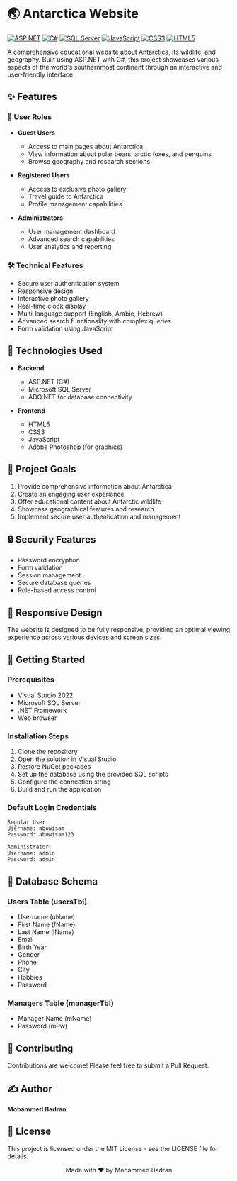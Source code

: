 # 🌏 Antarctica Website

[![ASP.NET](https://img.shields.io/badge/ASP.NET-512BD4?style=for-the-badge&logo=.net&logoColor=white)](https://dotnet.microsoft.com/apps/aspnet)
[![C#](https://img.shields.io/badge/C%23-239120?style=for-the-badge&logo=c-sharp&logoColor=white)](https://docs.microsoft.com/en-us/dotnet/csharp/)
[![SQL Server](https://img.shields.io/badge/SQL%20Server-CC2927?style=for-the-badge&logo=microsoft-sql-server&logoColor=white)](https://www.microsoft.com/en-us/sql-server)
[![JavaScript](https://img.shields.io/badge/JavaScript-F7DF1E?style=for-the-badge&logo=javascript&logoColor=black)](https://developer.mozilla.org/en-US/docs/Web/JavaScript)
[![CSS3](https://img.shields.io/badge/CSS3-1572B6?style=for-the-badge&logo=css3&logoColor=white)](https://developer.mozilla.org/en-US/docs/Web/CSS)
[![HTML5](https://img.shields.io/badge/HTML5-E34F26?style=for-the-badge&logo=html5&logoColor=white)](https://developer.mozilla.org/en-US/docs/Web/HTML)

A comprehensive educational website about Antarctica, its wildlife, and geography. Built using ASP.NET with C#, this project showcases various aspects of the world's southernmost continent through an interactive and user-friendly interface.

## ✨ Features

### 👥 User Roles
- **Guest Users**
  - Access to main pages about Antarctica
  - View information about polar bears, arctic foxes, and penguins
  - Browse geography and research sections
  
- **Registered Users**
  - Access to exclusive photo gallery
  - Travel guide to Antarctica
  - Profile management capabilities
  
- **Administrators**
  - User management dashboard
  - Advanced search capabilities
  - User analytics and reporting

### 🛠️ Technical Features
- Secure user authentication system
- Responsive design
- Interactive photo gallery
- Real-time clock display
- Multi-language support (English, Arabic, Hebrew)
- Advanced search functionality with complex queries
- Form validation using JavaScript

## 🔧 Technologies Used

- **Backend**
  - ASP.NET (C#)
  - Microsoft SQL Server
  - ADO.NET for database connectivity
  
- **Frontend**
  - HTML5
  - CSS3
  - JavaScript
  - Adobe Photoshop (for graphics)

## 🎯 Project Goals

1. Provide comprehensive information about Antarctica
2. Create an engaging user experience
3. Offer educational content about Antarctic wildlife
4. Showcase geographical features and research
5. Implement secure user authentication and management

## 🔒 Security Features

- Password encryption
- Form validation
- Session management
- Secure database queries
- Role-based access control

## 📱 Responsive Design

The website is designed to be fully responsive, providing an optimal viewing experience across various devices and screen sizes.

## 🚀 Getting Started

### Prerequisites
- Visual Studio 2022
- Microsoft SQL Server
- .NET Framework
- Web browser

### Installation Steps
1. Clone the repository
2. Open the solution in Visual Studio
3. Restore NuGet packages
4. Set up the database using the provided SQL scripts
5. Configure the connection string
6. Build and run the application

### Default Login Credentials
```
Regular User:
Username: abowisam
Password: abowisam123

Administrator:
Username: admin
Password: admin
```

## 📝 Database Schema

### Users Table (usersTbl)
- Username (uName)
- First Name (fName)
- Last Name (lName)
- Email
- Birth Year
- Gender
- Phone
- City
- Hobbies
- Password

### Managers Table (managerTbl)
- Manager Name (mName)
- Password (mPw)

## 🤝 Contributing

Contributions are welcome! Please feel free to submit a Pull Request.

## ✍️ Author

**Mohammed Badran**  

## 📄 License

This project is licensed under the MIT License - see the LICENSE file for details.



<p align="center">Made with ❤️ by Mohammed Badran</p>
